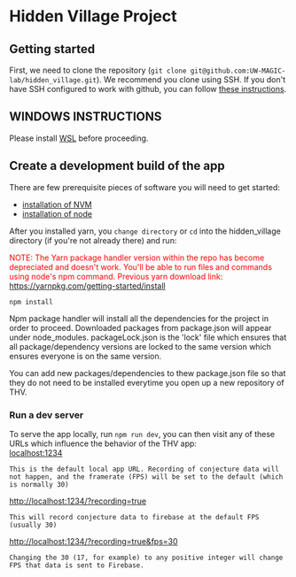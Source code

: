 # Hidden Village Project

## Getting started
First, we need to clone the repository (`git clone git@github.com:UW-MAGIC-lab/hidden_village.git`). We recommend you clone using SSH. If you don't have SSH configured to work with github, you can follow [these instructions](https://docs.github.com/en/authentication/connecting-to-github-with-ssh/generating-a-new-ssh-key-and-adding-it-to-the-ssh-agent).

## WINDOWS INSTRUCTIONS
Please install [WSL](https://docs.microsoft.com/en-us/windows/wsl/install) before proceeding.

## Create a development build of the app

There are few prerequisite pieces of software you will need to get started:
 - [installation of NVM](https://github.com/nvm-sh/nvm#installing-and-updating)
 - [installation of node](https://github.com/nvm-sh/nvm#usage)


 

After you installed yarn, you `change directory` or `cd` into the hidden_village directory (if you're not already there) and run:

<span style="color:red">NOTE: The Yarn package handler version within the repo has become depreciated and doesn't work. You'll be able to run files and commands using node's npm command. Previous yarn download link:
https://yarnpkg.com/getting-started/install </span>
```
npm install
```

Npm package handler will install all the dependencies for the project in order to proceed. Downloaded packages from package.json will appear under node_modules. packageLock.json is the 'lock' file which ensures that all package/dependency versions are locked to the same version which ensures everyone is on the same version.

You can add new packages/dependencies to thew package.json file so that they do not need to be installed everytime you open up a new repository of THV.

### Run a dev server
To serve the app locally, run `npm run dev`, you can then visit any of these URLs which influence the behavior of the THV app:  
 [localhost:1234](#localhost:1234)  
 ```
 This is the default local app URL. Recording of conjecture data will not happen, and the framerate (FPS) will be set to the default (which is normally 30)
 
 ```
 [http://localhost:1234/?recording=true](#http://localhost:1234/?recording=true)
 ```
 This will record conjecture data to firebase at the default FPS (usually 30)
 ```
 [http://localhost:1234/?recording=true&fps=30](#http://localhost:1234/?recording=true&fps=30)
 ```
 Changing the 30 (17, for example) to any positive integer will change FPS that data is sent to Firebase.
 ```

 
 

